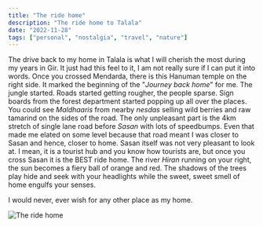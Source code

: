 ```yaml
---
title: "The ride home"
description: "The ride home to Talala"
date: "2022-11-28"
tags: ["personal", "nostalgia", "travel", "nature"]
---
```

The drive back to my home in Talala is what I will cherish the most during my
years in Gir. It just had this feel to it, I am not really sure if I can put it
into words.
Once you crossed Mendarda, there is this Hanuman temple on the right side. It
marked the beginning of the "*Journey back home*" for me. The jungle started.
Roads started getting rougher, the people sparse. Sign boards from the forest
department started popping up all over the places. You could see *Maldhaaris*
from nearby *nesdas*  selling wild berries and raw tamarind on the sides of the
road.
The only unpleasant part is the 4km stretch of single lane road before *Sasan*
with lots of speedbumps. Even that made me elated on some level because that
road meant I was closer to Sasan and hence, closer to home. Sasan itself was
not very pleasant to look at. I mean, it is a tourist hub and you know how
tourists are, but once you cross Sasan it is the BEST ride home. 
The river *Hiran* running on your right, the sun becomes a fiery ball of orange
and red. The shadows of the trees play hide and seek with your headlights while
the sweet, sweet smell of home engulfs your senses.

I would never, ever wish for any other place as my home.

![The ride home](/the_ride_home.gif)



